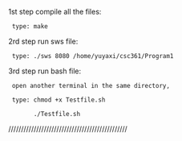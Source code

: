 


1st step compile all the files:

     type: make

2rd step run sws file:

     type: ./sws 8080 /home/yuyaxi/csc361/Program1


3rd step run bash file:

     open another terminal in the same directory,
     
     type: chmod +x Testfile.sh
     
           ./Testfile.sh
           

///////////////////////////////////////////////
